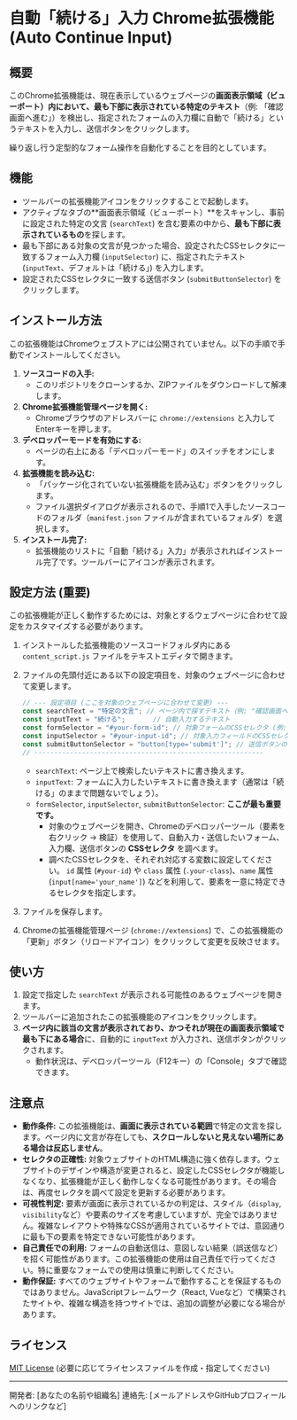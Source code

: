 # 自動「続ける」入力 Chrome拡張機能 (Auto Continue Input)

## 概要

このChrome拡張機能は、現在表示しているウェブページの**画面表示領域（ビューポート）内において、最も下部に表示されている特定のテキスト**（例: 「確認画面へ進む」）を検出し、指定されたフォームの入力欄に自動で「続ける」というテキストを入力し、送信ボタンをクリックします。

繰り返し行う定型的なフォーム操作を自動化することを目的としています。

## 機能

* ツールバーの拡張機能アイコンをクリックすることで起動します。
* アクティブなタブの**画面表示領域（ビューポート）**をスキャンし、事前に設定された特定の文言 (`searchText`) を含む要素の中から、**最も下部に表示されているもの**を探します。
* 最も下部にある対象の文言が見つかった場合、設定されたCSSセレクタに一致するフォーム入力欄 (`inputSelector`) に、指定されたテキスト (`inputText`、デフォルトは「続ける」) を入力します。
* 設定されたCSSセレクタに一致する送信ボタン (`submitButtonSelector`) をクリックします。

## インストール方法

この拡張機能はChromeウェブストアには公開されていません。以下の手順で手動でインストールしてください。

1. **ソースコードの入手:**
    * このリポジトリをクローンするか、ZIPファイルをダウンロードして解凍します。
2. **Chrome拡張機能管理ページを開く:**
    * Chromeブラウザのアドレスバーに `chrome://extensions` と入力してEnterキーを押します。
3. **デベロッパーモードを有効にする:**
    * ページの右上にある「デベロッパーモード」のスイッチをオンにします。
4. **拡張機能を読み込む:**
    * 「パッケージ化されていない拡張機能を読み込む」ボタンをクリックします。
    * ファイル選択ダイアログが表示されるので、手順1で入手したソースコードのフォルダ（`manifest.json` ファイルが含まれているフォルダ）を選択します。
5. **インストール完了:**
    * 拡張機能のリストに「自動「続ける」入力」が表示されればインストール完了です。ツールバーにアイコンが表示されます。

## 設定方法 (重要)

この拡張機能が正しく動作するためには、対象とするウェブページに合わせて設定をカスタマイズする必要があります。

1. インストールした拡張機能のソースコードフォルダ内にある `content_script.js` ファイルをテキストエディタで開きます。
2. ファイルの先頭付近にある以下の設定項目を、対象のウェブページに合わせて変更します。

    ```javascript
    // --- 設定項目 (ここを対象のウェブページに合わせて変更) ---
    const searchText = "特定の文言"; // ページ内で探すテキスト（例: "確認画面へ進む", "同意して次へ" など）
    const inputText = "続ける";       // 自動入力するテキスト
    const formSelector = "#your-form-id"; // 対象フォームのCSSセレクタ (例: "form", "#entry-form", ".main-form")
    const inputSelector = "#your-input-id"; // 対象入力フィールドのCSSセレクタ (例: "input[name='continue_flag']", "#confirm-input")
    const submitButtonSelector = "button[type='submit']"; // 送信ボタンのCSSセレクタ (例: "#submit-btn", ".next-button")
    // ----------------------------------------------------------
    ```

    * `searchText`: ページ上で検索したいテキストに書き換えます。
    * `inputText`: フォームに入力したいテキストに書き換えます（通常は「続ける」のままで問題ないでしょう）。
    * `formSelector`, `inputSelector`, `submitButtonSelector`: **ここが最も重要です。**
        * 対象のウェブページを開き、Chromeのデベロッパーツール（要素を右クリック -> 検証）を使用して、自動入力・送信したいフォーム、入力欄、送信ボタンの **CSSセレクタ** を調べます。
        * 調べたCSSセレクタを、それぞれ対応する変数に設定してください。 `id` 属性 (`#your-id`) や `class` 属性 (`.your-class`)、`name` 属性 (`input[name='your_name']`) などを利用して、要素を一意に特定できるセレクタを指定します。

3. ファイルを保存します。
4. Chromeの拡張機能管理ページ (`chrome://extensions`) で、この拡張機能の「更新」ボタン（リロードアイコン）をクリックして変更を反映させます。

## 使い方

1. 設定で指定した `searchText` が表示される可能性のあるウェブページを開きます。
2. ツールバーに追加されたこの拡張機能のアイコンをクリックします。
3. **ページ内に該当の文言が表示されており、かつそれが現在の画面表示領域で最も下にある場合**に、自動的に `inputText` が入力され、送信ボタンがクリックされます。
    * 動作状況は、デベロッパーツール（F12キー）の「Console」タブで確認できます。

## 注意点

* **動作条件:** この拡張機能は、**画面に表示されている範囲**で特定の文言を探します。ページ内に文言が存在しても、**スクロールしないと見えない場所にある場合は反応しません**。
* **セレクタの正確性:** 対象ウェブサイトのHTML構造に強く依存します。ウェブサイトのデザインや構造が変更されると、設定したCSSセレクタが機能しなくなり、拡張機能が正しく動作しなくなる可能性があります。その場合は、再度セレクタを調べて設定を更新する必要があります。
* **可視性判定:** 要素が画面に表示されているかの判定は、スタイル（`display`, `visibility`など）や要素のサイズを考慮していますが、完全ではありません。複雑なレイアウトや特殊なCSSが適用されているサイトでは、意図通りに最も下の要素を特定できない可能性があります。
* **自己責任での利用:** フォームの自動送信は、意図しない結果（誤送信など）を招く可能性があります。この拡張機能の使用は自己責任で行ってください。特に重要なフォームでの使用は慎重に判断してください。
* **動作保証:** すべてのウェブサイトやフォームで動作することを保証するものではありません。JavaScriptフレームワーク（React, Vueなど）で構築されたサイトや、複雑な構造を持つサイトでは、追加の調整が必要になる場合があります。

## ライセンス

[MIT License](LICENSE) (必要に応じてライセンスファイルを作成・指定してください)

---

開発者: [あなたの名前や組織名]
連絡先: [メールアドレスやGitHubプロフィールへのリンクなど]
